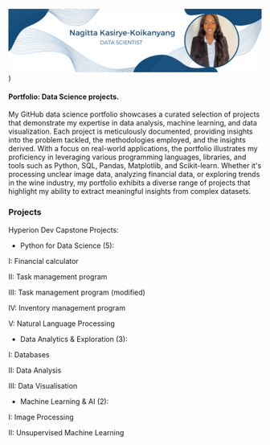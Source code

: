 ![I am GitHub Readme Generator's creator](https://github.com/nagittakk/data-science-portfolio/blob/main/Nagitta%20Kasirye-Koikanyang.png))

#### Portfolio: Data Science projects.

My GitHub data science portfolio showcases a curated selection of projects that demonstrate my expertise in data analysis, machine learning, and data visualization. Each project is meticulously documented, providing insights into the problem tackled, the methodologies employed, and the insights derived. With a focus on real-world applications, the portfolio illustrates my proficiency in leveraging various programming languages, libraries, and tools such as Python, SQL, Pandas, Matplotlib, and Scikit-learn. Whether it's processing unclear image data, analyzing financial data, or exploring trends in the wine industry, my portfolio exhibits a diverse range of projects that highlight my ability to extract meaningful insights from complex datasets.


### Projects

Hyperion Dev Capstone Projects:

- Python for Data Science (5):

I: Financial calculator 
       
II: Task management program 
       
III: Task management program (modified) 
       
IV: Inventory management program 
       
V: Natural Language Processing

- Data Analytics & Exploration (3):

I: Databases
        
II: Data Analysis 
        
III: Data Visualisation

- Machine Learning & AI (2):

I: Image Processing
         
II: Unsupervised Machine Learning

